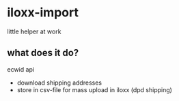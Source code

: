 # iloxx-import

little helper at work

## what does it do?

ecwid api
- download shipping addresses
- store in csv-file for mass upload in iloxx (dpd shipping)